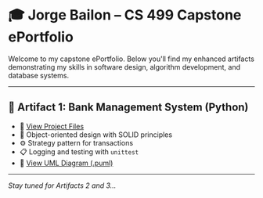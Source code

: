 # 🎓 Jorge Bailon – CS 499 Capstone ePortfolio

Welcome to my capstone ePortfolio. Below you'll find my enhanced artifacts demonstrating my skills in software design, algorithm development, and database systems.

---

## 🔹 Artifact 1: Bank Management System (Python)

- 📁 [View Project Files](./Artifact1_BankSystem/)
- 🧠 Object-oriented design with SOLID principles
- ⚙️ Strategy pattern for transactions
- 📋 Logging and testing with `unittest`
- 🧾 [View UML Diagram (.puml)](./Artifact1_BankSystem/bank_system.puml)

---

_Stay tuned for Artifacts 2 and 3..._
